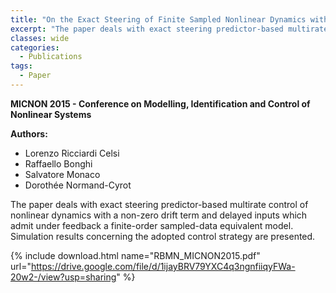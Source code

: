 ```yaml
---
title: "On the Exact Steering of Finite Sampled Nonlinear Dynamics with Input Delays"
excerpt: "The paper deals with exact steering predictor-based multirate control of nonlinear dynamics with a non-zero drift term and delayed inputs which admit under feedback a finite-order sampled-data equivalent model."
classes: wide
categories:
  - Publications
tags:
  - Paper
---
```


**MICNON 2015 - Conference on Modelling, Identification and Control of Nonlinear Systems**

**Authors:**
* Lorenzo Ricciardi Celsi
* Raffaello Bonghi
* Salvatore Monaco
* Dorothée Normand-Cyrot

The paper deals with exact steering predictor-based multirate control of nonlinear dynamics with a non-zero drift term and delayed inputs which admit under feedback a finite-order sampled-data equivalent model. Simulation results concerning the adopted control strategy are presented.

{% include download.html name="RBMN_MICNON2015.pdf" url="https://drive.google.com/file/d/1ijayBRV79YXC4q3ngnfiiqyFWa-20w2-/view?usp=sharing" %}